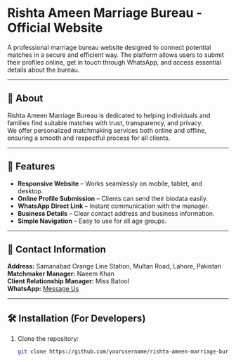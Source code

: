 # Rishta Ameen Marriage Bureau - Official Website

A professional marriage bureau website designed to connect potential matches in a secure and efficient way. The platform allows users to submit their profiles online, get in touch through WhatsApp, and access essential details about the bureau.

---

## 📌 About
Rishta Ameen Marriage Bureau is dedicated to helping individuals and families find suitable matches with trust, transparency, and privacy.  
We offer personalized matchmaking services both online and offline, ensuring a smooth and respectful process for all clients.

---

## 🌟 Features
- **Responsive Website** – Works seamlessly on mobile, tablet, and desktop.
- **Online Profile Submission** – Clients can send their biodata easily.
- **WhatsApp Direct Link** – Instant communication with the manager.
- **Business Details** – Clear contact address and business information.
- **Simple Navigation** – Easy to use for all age groups.

---

## 📍 Contact Information
**Address:** Samanabad Orange Line Station, Multan Road, Lahore, Pakistan  
**Matchmaker Manager:** Naeem Khan  
**Client Relationship Manager:** Miss Batool  
**WhatsApp:** [Message Us](https://wa.me/923328441184)  

---

## 🛠️ Installation (For Developers)
1. Clone the repository:
   ```bash
   git clone https://github.com/yourusername/rishta-ameen-marriage-bureau.git
